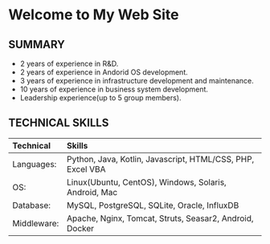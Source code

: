 # Welcome to My Web Site


## SUMMARY
- 2 years of experience in R&D.
- 2 years of experience in Andorid OS development.
- 3 years of experience in infrastructure development and maintenance.
- 10 years of experience in business system development.
- Leadership experience(up to 5 group members).

## TECHNICAL SKILLS

| Technical   | Skills                                                     |
| :--------   | :--------------------------------------------------------- |
| Languages:  | Python, Java, Kotlin, Javascript, HTML/CSS, PHP, Excel VBA |
| OS:         | Linux(Ubuntu, CentOS), Windows, Solaris, Android, Mac      |
| Database:   | MySQL, PostgreSQL, SQLite, Oracle, InfluxDB                |
| Middleware: | Apache, Nginx, Tomcat, Struts, Seasar2, Android, Docker    |
